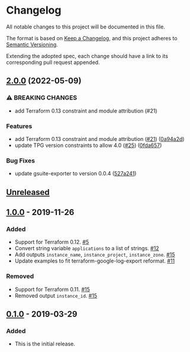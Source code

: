 # Changelog

All notable changes to this project will be documented in this file.

The format is based on [Keep a Changelog][keep-a-changelog-site],
and this project adheres to
[Semantic Versioning][semantic-versioning-site].

Extending the adopted spec, each change should have a link to its corresponding pull request appended.

## [2.0.0](https://github.com/terraform-google-modules/terraform-google-gsuite-export/compare/v1.0.0...v2.0.0) (2022-05-09)


### ⚠ BREAKING CHANGES

* add Terraform 0.13 constraint and module attribution (#21)

### Features

* add Terraform 0.13 constraint and module attribution ([#21](https://github.com/terraform-google-modules/terraform-google-gsuite-export/issues/21)) ([0a94a2d](https://github.com/terraform-google-modules/terraform-google-gsuite-export/commit/0a94a2ddb4b320bb3530227e2842716ce0d4520c))
* update TPG version constraints to allow 4.0 ([#25](https://github.com/terraform-google-modules/terraform-google-gsuite-export/issues/25)) ([0fda657](https://github.com/terraform-google-modules/terraform-google-gsuite-export/commit/0fda657fb79f300e6782a332a76e6fda6048c652))


### Bug Fixes

* update gsuite-exporter to version 0.0.4 ([527a241](https://github.com/terraform-google-modules/terraform-google-gsuite-export/commit/527a24113c38c771eccaaa5afbd08c54d740fe52))

## [Unreleased]

## [1.0.0] - 2019-11-26

### Added

- Support for Terraform 0.12. [#5]
- Convert string variable `applications` to a list of strings. [#12]
- Add outputs `instance_name`, `instance_project`, `instance_zone`. [#15]
- Update examples to fit terraform-google-log-export reformat. [#11]

### Removed

- Support for Terraform 0.11. [#15]
- Removed output `instance_id`. [#15]

## [0.1.0] - 2019-03-29

### Added

- This is the initial release.

[Unreleased]: https://github.com/terraform-google-modules/terraform-google-gsuite-export/compare/v1.0.0...HEAD
[1.0.0]: https://github.com/terraform-google-modules/terraform-google-gsuite-export/compare/v0.1.0...v1.0.0
[0.1.0]: https://github.com/terraform-google-modules/terraform-google-gsuite-export/releases/tag/v0.1.0

[#15]: https://github.com/terraform-google-modules/terraform-google-gsuite-export/pull/15
[#12]: https://github.com/terraform-google-modules/terraform-google-gsuite-export/issues/12
[#11]: https://github.com/terraform-google-modules/terraform-google-gsuite-export/issues/11
[#5]: https://github.com/terraform-google-modules/terraform-google-gsuite-export/issues/5

[keep-a-changelog-site]: https://keepachangelog.com/en/1.0.0/
[semantic-versioning-site]: https://semver.org/spec/v2.0.0.html
